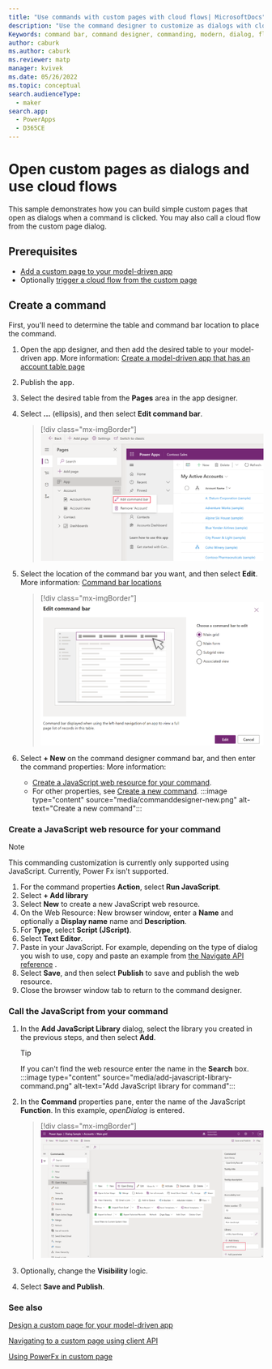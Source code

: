 ```yaml
---
title: "Use commands with custom pages with cloud flows| MicrosoftDocs"
description: "Use the command designer to customize as dialogs with cloud flows."
Keywords: command bar, command designer, commanding, modern, dialog, flow
author: caburk
ms.author: caburk
ms.reviewer: matp
manager: kvivek
ms.date: 05/26/2022
ms.topic: conceptual
search.audienceType: 
  - maker
search.app: 
  - PowerApps
  - D365CE
---
```

# Open custom pages as dialogs and use cloud flows

This sample demonstrates how you can build simple custom pages that open as dialogs when a command is clicked. You may also call a cloud flow from the custom page dialog. 

## Prerequisites

- [Add a custom page to your model-driven app](add-page-to-model-app.md)
- Optionally [trigger a cloud flow from the custom page](../../maker/canvas-apps/using-logic-flows.md)

## Create a command

First, you'll need to determine the table and command bar location to place the command.

1. Open the app designer, and then add the desired table to your model-driven app. More information: [Create a model-driven app that has an account table page](create-a-model-driven-app.md)
1. Publish the app.
1. Select the desired table from the **Pages** area in the app designer.
1. Select **...** (ellipsis), and then select **Edit command bar**.
    > [!div class="mx-imgBorder"]
    > ![App Designer entry point](media/commanddesigner-app-designer-entry-point.png "App Designer entry point")
 
1. Select the location of the command bar you want, and then select **Edit**. More information: [Command bar locations](command-designer-overview.md#command-bar-locations)
    > [!div class="mx-imgBorder"]
    > ![Select location](media/commanddesigner-command-bar-location-selection.png "Select location")
1. Select **+ New** on the command designer command bar, and then enter the command properties: More information:
   - [Create a JavaScript web resource for your command](#create-a-javascript-web-resource-for-your-command).
   - For other properties, see [Create a new command](use-command-designer.md#create-a-new-command).
   :::image type="content" source="media/commanddesigner-new.png" alt-text="Create a new command":::

### Create a JavaScript web resource for your command

> [!NOTE]
> This commanding customization is currently only supported using JavaScript. Currently, Power Fx isn't supported.

1. For the command properties **Action**, select **Run JavaScript**.
1. Select **+ Add library**
1. Select **New** to create a new JavaScript web resource.
1. On the Web Resource: New browser window, enter a **Name** and optionally a **Display name** name and **Description**.
1. For **Type**, select **Script (JScript)**.
1. Select **Text Editor**.
1. Paste in your JavaScript. For example, depending on the type of dialog you wish to use, copy and paste an example from [the Navigate API reference](../../developer/model-driven-apps/clientapi/navigate-to-custom-page-examples.md) .
1. Select **Save**, and then select **Publish** to save and publish the web resource.
1. Close the browser window tab to return to the command designer.

### Call the JavaScript from your command

1. In the **Add JavaScript Library** dialog, select the library you created in the previous steps, and then select **Add**.
   > [!TIP]
   >    If you can't find the web resource enter the name in the **Search** box.
   :::image type="content" source="media/add-javascript-library-command.png" alt-text="Add JavaScript library for command":::

1. In the **Command** properties pane, enter the name of the JavaScript **Function**. In this example, *openDialog* is entered.
   > [!div class="mx-imgBorder"]
   > ![New model-driven app name prompt](media/CommandDesigner-open-dialog.png "Enter name of JavaScript function")
1. Optionally, change the **Visibility** logic.
1. Select **Save and Publish**.

### See also

[Design a custom page for your model-driven app](design-page-for-model-app.md)

[Navigating to a custom page using client API](../../developer/model-driven-apps/clientapi/navigate-to-custom-page-examples.md)

[Using PowerFx in custom page](page-powerfx-in-model-app.md)
